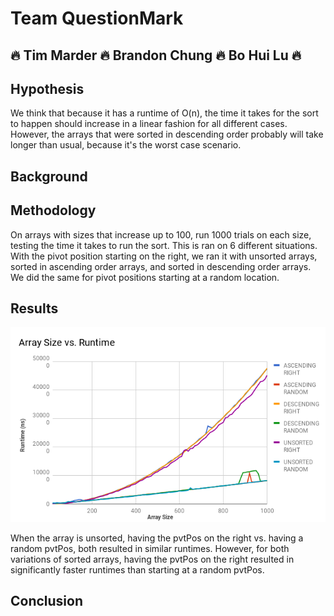 # Team QuestionMark
## :fire: Tim Marder :fire: Brandon Chung :fire: Bo Hui Lu :fire:

## Hypothesis
We think that because it has a runtime of O(n), the time it takes for the sort to happen should increase in a linear fashion for all different cases. However, the arrays that were sorted in descending order probably will take longer than usual, because it's the worst case scenario.


## Background




## Methodology
On arrays with sizes that increase up to 100, run 1000 trials on each size, testing the time it takes to run the sort. This is ran on 6 different situations. With the pivot position starting on the right, we ran it with unsorted arrays, sorted in ascending order arrays, and sorted in descending order arrays. We did the same for pivot positions starting at a random location.



## Results

![](chart.png)

When the array is unsorted, having the pvtPos on the right vs. having a random pvtPos, both resulted in similar runtimes. However, for both variations of sorted arrays, having the pvtPos on the right resulted in significantly faster runtimes than starting at a random pvtPos.



## Conclusion


